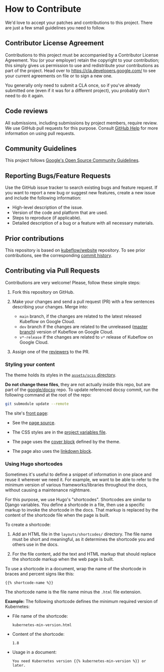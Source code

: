 # How to Contribute

We'd love to accept your patches and contributions to this project. There are
just a few small guidelines you need to follow.

## Contributor License Agreement

Contributions to this project must be accompanied by a Contributor License
Agreement. You (or your employer) retain the copyright to your contribution;
this simply gives us permission to use and redistribute your contributions as
part of the project. Head over to <https://cla.developers.google.com/> to see
your current agreements on file or to sign a new one.

You generally only need to submit a CLA once, so if you've already submitted one
(even if it was for a different project), you probably don't need to do it
again.

## Code reviews

All submissions, including submissions by project members, require review. We
use GitHub pull requests for this purpose. Consult
[GitHub Help](https://help.github.com/articles/about-pull-requests/) for more
information on using pull requests.

## Community Guidelines

This project follows
[Google's Open Source Community Guidelines](https://opensource.google.com/conduct/).

## Reporting Bugs/Feature Requests

Use the GitHub issue tracker to search existing bugs and feature request. If you want to report a new bug or suggest new features, create a new issue and include the following information:

* High-level description of the issue.
* Version of the code and platform that are used.
* Steps to reproduce (if applicable).
* Detailed description of a bug or a feature with all necessary materials.

## Prior contributions

This repository is based on [kubeflow/website](https://github.com/kubeflow/website) repository. To see prior contributions, see the corresponding [commit history](https://github.com/kubeflow/website/commits/master).

## Contributing via Pull Requests

Contributions are very welcome! Please, follow these simple steps:

1. Fork this repository on GitHub.

1. Make your changes and send a pull request (PR) with a few sentences describing your changes. Merge into:
   * `main` branch, if the changes are related to the latest released Kubeflow on Google Cloud.
   * `dev` branch if the changes are related to the unreleased ([master branch](https://github.com/GoogleCloudPlatform/kubeflow-distribution)) version of Kubeflow on Google Cloud.
   * `v*-release` if the changes are related to `v*` release of Kubeflow on Google Cloud.

1. Assign one of the [reviewers](https://github.com/googlestaging/kubeflow-gke-docs/blob/main/OWNERS) to the PR.


### Styling your content

The theme holds its styles in the [`assets/scss` directory](https://github.com/googlestaging/kubeflow-gke-docs/tree/main/themes/docsy/assets/scss).

**Do not change these files**, they are not actually inside this repo, but are part of the [google/docsy](https://github.com/google/docsy) repo. To update referenced docsy commit, run the following command at the root of the repo:

```bash
git submodule update --remote
```

The site's [front page](https://gkcalat.github.io/kubeflow-docs):

* See the [page source](https://github.com/googlestaging/kubeflow-gke-docs/blob/main/content/en/_index.html).

* The CSS styles are in the [project variables file](https://github.com/googlestaging/kubeflow-gke-docs/blob/main/assets/scss/_variables_project.scss).

* The page uses the [cover block](https://www.docsy.dev/docs/adding-content/shortcodes/#blocks-cover) defined by the theme.

* The page also uses the [linkdown block](https://www.docsy.dev/docs/adding-content/shortcodes/#blocks-link-down).

### Using Hugo shortcodes

Sometimes it's useful to define a snippet of information in one place and reuse it wherever we need it. 
For example, we want to be able to refer to the minimum version of various frameworks/libraries throughout the docs, 
without causing a maintenance nightmare.

For this purpose, we use Hugo's "shortcodes". 
Shortcodes are similar to Django variables. You define a shortcode in a file, then use a specific markup 
to invoke the shortcode in the docs. That markup is replaced by the content of the shortcode file when the page is built.

To create a shortcode:

1. Add an HTML file in the `layouts/shortcodes/` directory. 
   The file name must be short and meaningful, as it determines the shortcode you and others use in the docs.

1. For the file content, add the text and HTML markup that should replace the shortcode markup when the web page is built.

To use a shortcode in a document, wrap the name of the shortcode in braces and percent signs like this:

  ```
  {{% shortcode-name %}}
  ```

The shortcode name is the file name minus the `.html` file extension.

**Example:** The following shortcode defines the minimum required version of Kubernetes:

* File name of the shortcode:

  ```
  kubernetes-min-version.html
  ```

* Content of the shortcode:

  ```
  1.8
  ```

* Usage in a document:

  ```
  You need Kubernetes version {{% kubernetes-min-version %}} or later.
  ```
